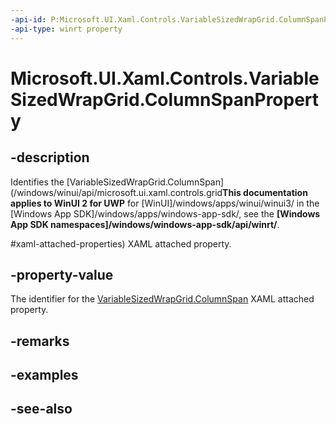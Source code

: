 ```yaml
---
-api-id: P:Microsoft.UI.Xaml.Controls.VariableSizedWrapGrid.ColumnSpanProperty
-api-type: winrt property
---
```


<!-- Property syntax
public Windows.UI.Xaml.DependencyProperty ColumnSpanProperty { get; }
-->

# Microsoft.UI.Xaml.Controls.VariableSizedWrapGrid.ColumnSpanProperty

## -description
Identifies the [VariableSizedWrapGrid.ColumnSpan](/windows/winui/api/microsoft.ui.xaml.controls.grid**This documentation applies to WinUI 2 for UWP** for [WinUI]/windows/apps/winui/winui3/ in the [Windows App SDK]/windows/apps/windows-app-sdk/, see the **[Windows App SDK namespaces]/windows/windows-app-sdk/api/winrt/**.

#xaml-attached-properties) XAML attached property.

## -property-value
The identifier for the [VariableSizedWrapGrid.ColumnSpan](/windows/winui/api/microsoft.ui.xaml.controls.grid#xaml-attached-properties) XAML attached property.

## -remarks

## -examples

## -see-also
